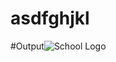 # asdfghjkl

#Output![School Logo](https://github.com/user-attachments/assets/be5ab79f-ad4b-4ab7-ad8f-3553c8dac341)
